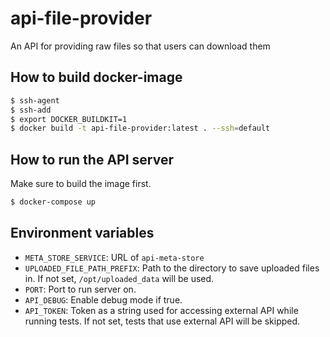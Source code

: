# api-file-provider

An API for providing raw files so that users can download them

## How to build docker-image

```bash
$ ssh-agent
$ ssh-add
$ export DOCKER_BUILDKIT=1
$ docker build -t api-file-provider:latest . --ssh=default

```

## How to run the API server

Make sure to build the image first.

```bash
$ docker-compose up

```

## Environment variables

- `META_STORE_SERVICE`: URL of `api-meta-store`
- `UPLOADED_FILE_PATH_PREFIX`: Path to the directory to save uploaded files in. If not set, `/opt/uploaded_data` will be used.
- `PORT`: Port to run server on.
- `API_DEBUG`: Enable debug mode if true.
- `API_TOKEN`: Token as a string used for accessing external API while running tests. If not set, tests that use external API will be skipped.
